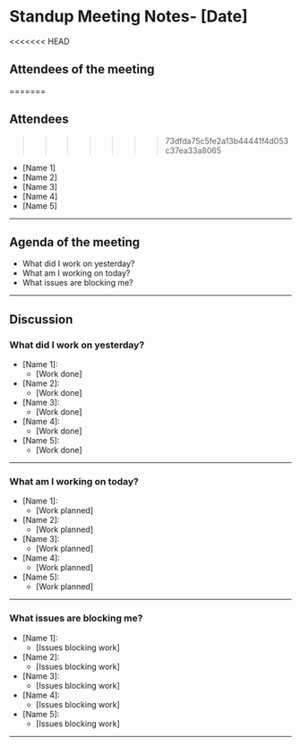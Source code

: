 # Standup Meeting Notes- [Date]

<<<<<<< HEAD
## Attendees of the meeting
=======
## Attendees
>>>>>>> 73dfda75c5fe2a13b44441f4d053c37ea33a8065

- [Name 1]
- [Name 2]
- [Name 3]
- [Name 4]
- [Name 5]

---

## Agenda of the meeting

- What did I work on yesterday?
- What am I working on today?
- What issues are blocking me?

---

## Discussion

### What did I work on yesterday?

- [Name 1]: 
  - [Work done]
- [Name 2]: 
  - [Work done]
- [Name 3]: 
  - [Work done]
- [Name 4]: 
  - [Work done]
- [Name 5]: 
  - [Work done]

---

### What am I working on today?

- [Name 1]: 
  - [Work planned]
- [Name 2]: 
  - [Work planned]
- [Name 3]: 
  - [Work planned]
- [Name 4]: 
  - [Work planned]
- [Name 5]: 
  - [Work planned]

---

### What issues are blocking me?

- [Name 1]: 
  - [Issues blocking work]
- [Name 2]: 
  - [Issues blocking work]
- [Name 3]: 
  - [Issues blocking work]
- [Name 4]: 
  - [Issues blocking work]
- [Name 5]: 
  - [Issues blocking work]
---
